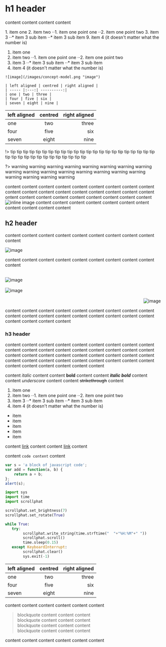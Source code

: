 
# h1 header

<format-sample tab="erd" :hidden-tabs="['uml','csv']"></format-sample>

content content content content 

<div class="warn">
1. item one
2. item two
⋅⋅1. item one point one
⋅⋅2. item one point two
3. item 3
⋅⋅* item 3 sub item
⋅⋅* item 3 sub item
9. item 4 (it doesn't matter what the number is)
</div>

1. item one
2. item two
⋅⋅1. item one point one
⋅⋅2. item one point two
3. item 3
⋅⋅* item 3 sub item
⋅⋅* item 3 sub item
9. item 4 (it doesn't matter what the number is)

<div class="warn">

    ![image](/images/concept-model.png "image")

    | left aligned | centred | right aligned |
    | ----- |:---:| ----------:|
    | one | two | three |
    | four | five | six |
    | seven | eight | nine |
</div>

| left aligned | centred | right aligned |
| ----- |:---:| ----------:|
| one | two | three |
| four | five | six |
| seven | eight | nine |


!> tip tip tip tip tip tip tip tip tip tip tip tip tip tip tip tip tip tip tip tip tip tip tip tip tip tip tip tip tip tip tip tip tip tip tip tip

?> warning warning warning warning warning warning warning warning warning warning warning warning warning warning warning warning warning warning warning warning 

content content content content content content content content content content content content content content content content content content ontent content content content content content content content content ![inline image](/images/geography-hierarchy.png "inline image") content content content content content content ontent content content content content 

## h2 header

content content content content content content content content content content 

![image](/images/concept-model.png "image")

content content content content content content content content content content 

<br />
<img src="/images/concept-model.png" title="image" alt="image" style="display: block;" />
<br />
<img src="/images/concept-model.png" title="image" alt="image" style="display: block; margin: auto;" />
<br />
<img src="/images/concept-model.png" title="image" alt="image" style="display: block; float: right;" />
<br style="clear: both;" />

content content content content content content content content content content content content content content content content content content content content content content 

### h3 header

content content content content content content content content content content content content content content content content content content content content content content content content content content content content content content content content content content content content content content content content content content 

content *italic* content
content **bold** content
content ***italic bold*** content
content _underscore_ content
content ~~strikethrough~~ content

1. item one
2. item two
⋅⋅1. item one point one
⋅⋅2. item one point two
3. item 3
⋅⋅* item 3 sub item
⋅⋅* item 3 sub item
9. item 4 (it doesn't matter what the number is)

* item
* item
* item
* item
* item

content [link](https://www.google.com) content
content [link](https://www.google.com "link title") content

content `code content` content

```javascript
var s = 'a block of javascript code';
var add = function(a, b) {
    return a + b;
};
alert(s);
```

```python
import sys
import time
import scrollphat

scrollphat.set_brightness(7)
scrollphat.set_rotate(True)

while True:
   try:
        scrollphat.write_string(time.strftime("  "+"%H:%M"+" "))
        scrollphat.scroll()
        time.sleep(0.15)
   except KeyboardInterrupt:
        scrollphat.clear()
        sys.exit(-1)
```

| left aligned | centred | right aligned |
| ----- |:---:| ----------:|
| one | two | three |
| four | five | six |
| seven | eight | nine |

content content content
content content content
> blockquote content content content<br />
blockquote content content content<br />
blockquote content content content<br />
blockquote content content content

content content content
content content content